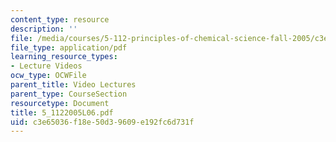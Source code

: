 ```yaml
---
content_type: resource
description: ''
file: /media/courses/5-112-principles-of-chemical-science-fall-2005/c3e65036f18e50d39609e192fc6d731f_5_1122005L06.pdf
file_type: application/pdf
learning_resource_types:
- Lecture Videos
ocw_type: OCWFile
parent_title: Video Lectures
parent_type: CourseSection
resourcetype: Document
title: 5_1122005L06.pdf
uid: c3e65036-f18e-50d3-9609-e192fc6d731f
---
```


